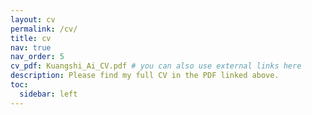 ```yaml
---
layout: cv
permalink: /cv/
title: cv
nav: true
nav_order: 5
cv_pdf: Kuangshi_Ai_CV.pdf # you can also use external links here
description: Please find my full CV in the PDF linked above.
toc:
  sidebar: left
---
```

